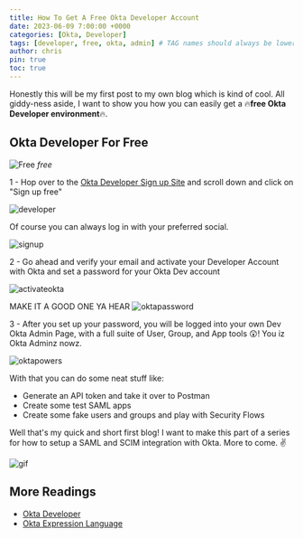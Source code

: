 ```yaml
---
title: How To Get A Free Okta Developer Account
date: 2023-06-09 7:00:00 +0000
categories: [Okta, Developer]
tags: [developer, free, okta, admin] # TAG names should always be lowercase
author: chris
pin: true
toc: true
---
```


Honestly this will be my first post to my own blog which is kind of cool. All giddy-ness aside, I want to show you how you can easily get a 🔥**free Okta Developer environment**🔥.

## Okta Developer For Free

![Free](https://i.imgflip.com/7ouxak.jpg)
_free_

1 - Hop over to the [Okta Developer Sign up Site](https://developer.okta.com/signup/) and scroll down and click on "Sign up free"

![developer](/2023-06-09+21_15_04-Window.png)

Of course you can always log in with your preferred social.

![signup](/2023-06-09+21_32_48-Window.png)

2 - Go ahead and verify your email and activate your Developer Account with Okta and set a password for your Okta Dev account

![activateokta](/2023-06-09+21_35_52-Window.png)

MAKE IT A GOOD ONE YA HEAR
![oktapassword](/2023-06-09+21_38_59-Window.png)

3 - After you set up your password, you will be logged into your own Dev Okta Admin Page, with a full suite of User, Group, and App tools 😲! You iz Okta Adminz nowz.

![oktapowers](/2023-06-09+21_41_56-Window.png)

With that you can do some neat stuff like:

- Generate an API token and take it over to Postman
- Create some test SAML apps
- Create some fake users and groups and play with Security Flows

Well that's my quick and short first blog! I want to make this part of a series for how to setup a SAML and SCIM integration with Okta. More to come. ✌

![gif](https://jixifox.files.wordpress.com/2015/09/meme-when-you-know-you-are-the-cool-guy-ont-he-planet.gif)

## More Readings

- [Okta Developer](https://developer.okta.com/)
- [Okta Expression Language](https://developer.okta.com/docs/reference/okta-expression-language/)
